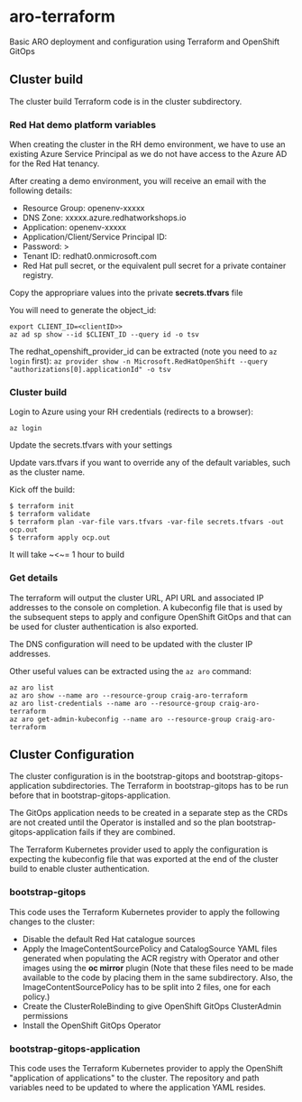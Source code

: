 # aro-terraform
Basic ARO deployment and configuration using Terraform and OpenShift GitOps

## Cluster build

The cluster build Terraform code is in the cluster subdirectory.

### Red Hat demo platform variables

When creating the cluster in the RH demo environment, we have to use an existing Azure Service Principal as we do not have access to the Azure AD for the Red Hat tenancy.

After creating a demo environment, you will receive an email with the following details:

- Resource Group: openenv-xxxxx
- DNS Zone: xxxxx.azure.redhatworkshops.io
- Application: openenv-xxxxx
- Application/Client/Service Principal ID: <client ID>
- Password: <password>>
- Tenant ID: redhat0.onmicrosoft.com
- Red Hat pull secret, or the equivalent pull secret for a private container registry.

Copy the appropriare values into the private __secrets.tfvars__ file

You will need to generate the object_id:

```
export CLIENT_ID=<clientID>>
az ad sp show --id $CLIENT_ID --query id -o tsv
```

The redhat_openshift_provider_id can be extracted (note you need to `az login` first):
`az provider show -n Microsoft.RedHatOpenShift --query "authorizations[0].applicationId" -o tsv`

### Cluster build

Login to Azure using your RH credentials (redirects to a browser):

`az login`

Update the secrets.tfvars with your settings

Update vars.tfvars if you want to override any of the default variables, such as the cluster name.

Kick off the build:

```
$ terraform init
$ terraform validate
$ terraform plan -var-file vars.tfvars -var-file secrets.tfvars -out ocp.out
$ terraform apply ocp.out
```

It will take ~<~= 1 hour to build

### Get details

The terraform will output the cluster URL, API URL and associated IP addresses to the console on completion.  A kubeconfig file that is used by the subsequent steps to apply and configure OpenShift GitOps and that can be used for cluster authentication is also exported.

The DNS configuration will need to be updated with the cluster IP addresses.

Other useful values can be extracted using the `az aro` command:

```
az aro list
az aro show --name aro --resource-group craig-aro-terraform
az aro list-credentials --name aro --resource-group craig-aro-terraform
az aro get-admin-kubeconfig --name aro --resource-group craig-aro-terraform
```

## Cluster Configuration

The cluster configuration is in the bootstrap-gitops and bootstrap-gitops-application subdirectories. The Terraform in bootstrap-gitops has to be run before that in bootstrap-gitops-application.

The GitOps application needs to be created in a separate step as the CRDs are not created until the Operator is installed and so the plan bootstrap-gitops-application fails if they are combined.

The Terraform Kubernetes provider used to apply the configuration is expecting the kubeconfig file that was exported at the end of the cluster build to enable cluster authentication.

### bootstrap-gitops 

This code uses the Terraform Kubernetes provider to apply the following changes to the cluster:

- Disable the default Red Hat catalogue sources
- Apply the ImageContentSourcePolicy and CatalogSource YAML files generated when populating the ACR registry with Operator and other images using the **oc mirror** plugin (Note that these files need to be made available to the code by placing them in the same subdirectory.  Also, the ImageContentSourcePolicy has to be split into 2 files, one for each policy.)
- Create the ClusterRoleBinding to give OpenShift GitOps ClusterAdmin permissions
- Install the OpenShift GitOps Operator

### bootstrap-gitops-application

This code uses the Terraform Kubernetes provider to apply the OpenShift "application of applications" to the cluster.  The repository and path variables need to be updated to where the application YAML resides.